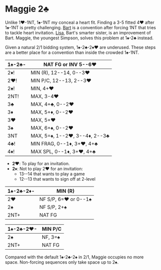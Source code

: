 # Maggie 2♣

Unlike 1♥-1NT, 1♠-1NT my conceal a heart fit.  Finding a 3-5 fitted 4♥ after
1♠-1NT is pretty challenging.  [Bart] is a convention after forcing 1NT that
tries to tackle heart invitation.  [Lisa], Bart's smarter sister, is an
improvement of Bart.  Maggie, the youngest Simpson, solves this problem at
1♠-2♣ instead.

[Bart]: https://www.larryco.com/bridge-articles/bart
[Lisa]: https://www.bridgewebs.com/ocala/Lisa%20Bidding%20Convention.pdf

Given a natural 2/1 bidding system, 1♠-2♣-2♦♥ are underused.  These steps are a
better place for a convention than inside the crowded 1♠-1NT.

| 1♠-2♣- | NAT FG or INV 5--6♥ |
|--------|---------------------|
| 2♦!    | MIN (R), 12--14, 0--3♥
| 2♥!    | MIN P/C, 12--13, 2--3♥
| 2♠!    | MIN, 4+♥
| 2NT!   | MAX, 3-4♥
| 3♣     | MAX, 4+♣, 0--2♥
| 3♦     | MAX, 5+♦, 0--2♥
| 3♥     | MAX, 5+♥
| 3♠     | MAX, 6+♠, 0--2♥
| 3NT    | MAX, 5=♠︎, 1--2♥, 3--4♦, 2--3♣
| 4♣!    | MIN FRAG, 0--1♦, 3+♥, 4+♣
| 4♦!    | MAX SPL, 0--1♦, 3+♥, 4+♣

- **2♥**: To play for an invitation.
- **2♦**: Not to play 2♥ for an invitation:
  - 13--14 that wants to play a game
  - 12--13 that wants to sign off at 2-level

| 1♠-2♣-2♦- | MIN (R) |
|-----------|---------|
| 2♥        | NF S/P, 6=♥ or 0--1♠
| 2♠        | NF S/P, 2+♠
| 2NT+      | NAT FG

| 1♠-2♣-2♥- | MIN P/C |
|-----------|---------|
| 2♠        | NF, 3=♠
| 2NT+      | NAT FG

Compared with the default 1♠-2♣-2♠ in 2/1, Maggie occupies no more space.
Non-forcing sequences only take space up to 2♠.